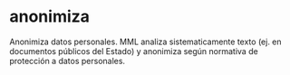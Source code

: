 # anonimiza
Anonimiza datos personales. MML analiza sistematicamente texto (ej. en documentos  públicos del Estado)  y anonimiza según normativa de protección a datos personales.
